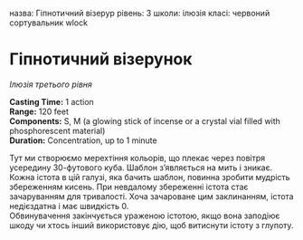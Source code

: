назва: Гіпнотичний візерур рівень: 3 школи: ілюзія класі: червоний сортувальник wlock

# Гіпнотичний візерунок
_Ілюзія третього рівня_

**Casting Time:** 1 action    
**Range:** 120 feet    
**Components:** S, M (a glowing stick of incense or a crystal vial filled with phosphorescent material)    
**Duration:** Concentration, up to 1 minute

Тут ми створюємо мерехтіння кольорів, що плекає через повітря усередину 30-футового куба. Шаблон з’являється на мить і зникає. Кожна істота в цій галузі, яка бачить шаблон, повинна зробити мудрість збереженням кисень. При невдалому збереженні істота стає зачаруванням для тривалості. Хоча зачароване цим заклинанням, істота недієздатна і має швидкість 0.    
Обвинувачення закінчується ураженою істотою, якщо вона заподіює шкоду чи хтось інший використовує дію, щоб витиснути істоту з глупоту.